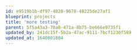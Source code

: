 ```yaml
---
id: e9519b1b-df97-4820-9678-40225de27af1
blueprint: projects
title: 'more testing'
parent: 5f5a43a3-70a0-471a-8b75-be666e9735f1
updated_by: 241dc15f-5b2a-47ac-9111-7bcf1230f589
updated_at: 1640801804
---
```

